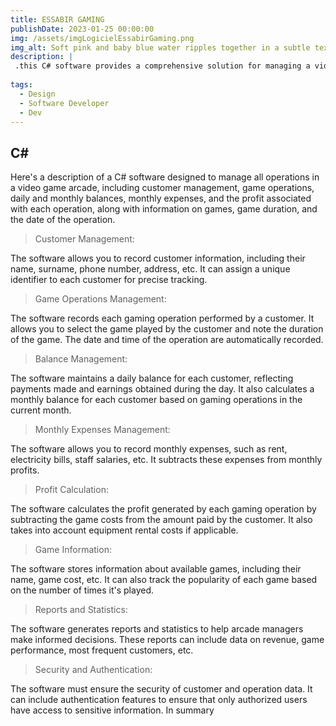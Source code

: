 ```yaml
---
title: ESSABIR GAMING
publishDate: 2023-01-25 00:00:00
img: /assets/imgLogicielEssabirGaming.png
img_alt: Soft pink and baby blue water ripples together in a subtle texture.
description: |
 .this C# software provides a comprehensive solution for managing a video game arcade, recording all operations, calculating profits, and enabling detailed tracking of customers and games. It can assist arcade owners in efficiently managing their business and maximizing profits.
  
tags:
  - Design
  - Software Developer
  - Dev
---
```


## C#

Here's a description of a C# software designed to manage all operations in a video game arcade, including customer management, game operations, daily and monthly balances, monthly expenses, and the profit associated with each operation, along with information on games, game duration, and the date of the operation.


>Customer Management:

The software allows you to record customer information, including their name, surname, phone number, address, etc.
It can assign a unique identifier to each customer for precise tracking.


>Game Operations Management:

The software records each gaming operation performed by a customer.
It allows you to select the game played by the customer and note the duration of the game.
The date and time of the operation are automatically recorded.


>Balance Management:

The software maintains a daily balance for each customer, reflecting payments made and earnings obtained during the day.
It also calculates a monthly balance for each customer based on gaming operations in the current month.


>Monthly Expenses Management:

The software allows you to record monthly expenses, such as rent, electricity bills, staff salaries, etc.
It subtracts these expenses from monthly profits.


>Profit Calculation:

The software calculates the profit generated by each gaming operation by subtracting the game costs from the amount paid by the customer.
It also takes into account equipment rental costs if applicable.


>Game Information:

The software stores information about available games, including their name, game cost, etc.
It can also track the popularity of each game based on the number of times it's played.


>Reports and Statistics:

The software generates reports and statistics to help arcade managers make informed decisions.
These reports can include data on revenue, game performance, most frequent customers, etc.


>Security and Authentication:

The software must ensure the security of customer and operation data.
It can include authentication features to ensure that only authorized users have access to sensitive information.
In summary